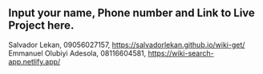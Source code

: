 ## Input your name, Phone number and Link to Live Project here.

Salvador Lekan, 09056027157, https://salvadorlekan.github.io/wiki-get/
Emmanuel Olubiyi Adesola, 08116604581, https://wiki-search-app.netlify.app/
